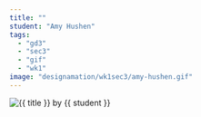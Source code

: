 ```yaml
---
title: ""
student: "Amy Hushen"
tags:
  - "gd3"
  - "sec3"
  - "gif"
  - "wk1"
image: "designamation/wk1sec3/amy-hushen.gif"
---
```


<img src="{{urls.media}}/{{ image }}" alt="{{ title }}"/>
by {{ student }}

